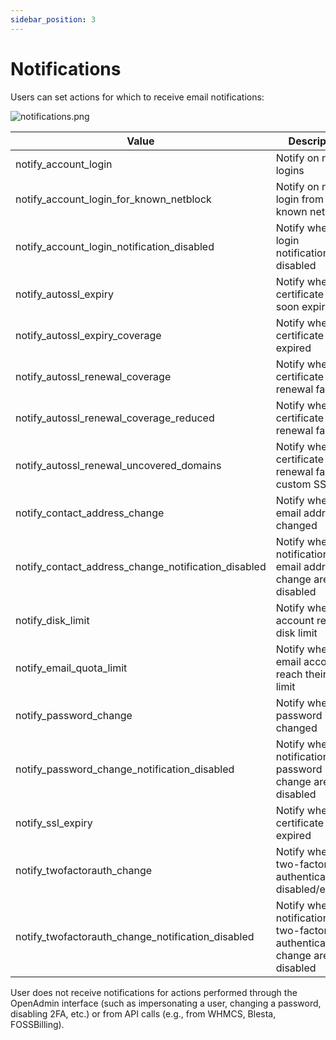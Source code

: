 ```yaml
---
sidebar_position: 3
---
```


# Notifications

Users can set actions for which to receive email notifications:

![notifications.png](/img/panel/v1/account/notifications.png)


| Value                                          | Description                                  | Default |
|------------------------------------------------|----------------------------------------------|---------|
| notify_account_login                           | Notify on new logins                         | 1       |
| notify_account_login_for_known_netblock        | Notify on new login from known netblock      | 1       |
| notify_account_login_notification_disabled     | Notify when login notifications are disabled | 1       |
| notify_autossl_expiry                          | Notify when SSL certificate is soon expiring | 0       |
| notify_autossl_expiry_coverage                 | Notify when SSL certificate is expired       | 0       |
| notify_autossl_renewal_coverage                | Notify when certificate renewal failed   | 0       |
| notify_autossl_renewal_coverage_reduced        | Notify when certificate renewal failed   | 0       |
| notify_autossl_renewal_uncovered_domains       | Notify when certificate renewal failes for custom SSL| 0   |
| notify_contact_address_change                  | Notify when email address is changed             | 1       |
| notify_contact_address_change_notification_disabled | Notify when notifications for email address change are disabled | 1   |
| notify_disk_limit                              | Notify when account reached disk limit                         | 1       |
| notify_email_quota_limit                       | Notify when email accounts reach their quota limit                  | 1       |
| notify_password_change                         | Notify when password is changed                    | 1       |
| notify_password_change_notification_disabled   | Notify when notifications for password change are disabled      | 1       |
| notify_ssl_expiry                              | Notify when SSL certificate is expired                      | 1       |
| notify_twofactorauth_change                    | Notify when two-factor authentication is disabled/enabled   | 1       |
| notify_twofactorauth_change_notification_disabled | Notify when notifications for two-factor authenticatin change are disabled | 1 |


User does not receive notifications for actions performed through the OpenAdmin interface (such as impersonating a user, changing a password, disabling 2FA, etc.) or from API calls (e.g., from WHMCS, Blesta, FOSSBilling).
